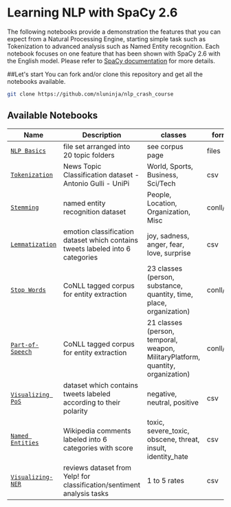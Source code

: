 # Learning NLP with SpaCy 2.6
The following notebooks provide a demonstration the features that you can expect from a Natural Processing Engine, starting simple task such as Tokenization to advanced analysis such as Named Entity recognition. 
Each notebook focuses on one feature that has been shown with SpaCy 2.6 with the English model. Please refer to [SpaCy documentation](https://v2.spacy.io/usage) for more details.


##Let's start 
You can fork and/or clone this repository and get all the notebooks available.

```bash
git clone https://github.com/nluninja/nlp_crash_course
```

## Available Notebooks

| Name | Description | classes | format | language |
| ---- | ----------- | ------- | ------ | -------- |
| [`NLP Basics`](./20_newsgroup/) | file set arranged into 20 topic folders | see corpus page | files | en  |
| [`Tokenization`](./ag_news/) | News Topic Classification dataset - Antonio Gulli -  UniPi | World, Sports, Business, Sci/Tech | csv | en  |
| [`Stemming`](./conll2003/) | named entity recognition dataset | People, Location, Organization, Misc | conll/iob2 | en  |
| [`Lemmatization`](./emotion_classification_dataset/) | emotion classification dataset which contains tweets labeled into 6 categories | joy, sadness, anger, fear, love, surprise | csv | en |
| [`Stop Words`](./GUM/) | CoNLL tagged corpus for entity extraction| 23 classes (person, substance, quantity, time, place, organization) | conll/iob2 | en  |
| [`Part-of-Speech`](./re3d/) | CoNLL tagged corpus for entity extraction| 21 classes (person, temporal, weapon, MilitaryPlatform, quantity, organization) | conll/iob2 | en  |
| [`Visualizing PoS`](./sentiment140_dataset/) | dataset which contains tweets labeled according to their polarity |negative, neutral, positive | csv | en |
| [`Named Entities`](./toxic_comments/) | Wikipedia comments labeled into 6 categories with score | toxic, severe_toxic, obscene, threat, insult, identity_hate| csv | en  |
| [`Visualizing-NER`](./yelp_reviews/) | reviews dataset from Yelp! for classification/sentiment analysis tasks| 1 to 5 rates | csv | en  |

